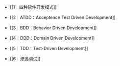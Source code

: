 - [[1｜四种软件开发模式]]

- [[2｜ATDD：Acceptence Test Driven Development]]

- [[3｜BDD：Behavior Driven Development]]

- [[4｜DDD：Domain Driven Development]]

- [[5｜TDD：Test-Driven Development]]

- [[6｜渗透测试]]

